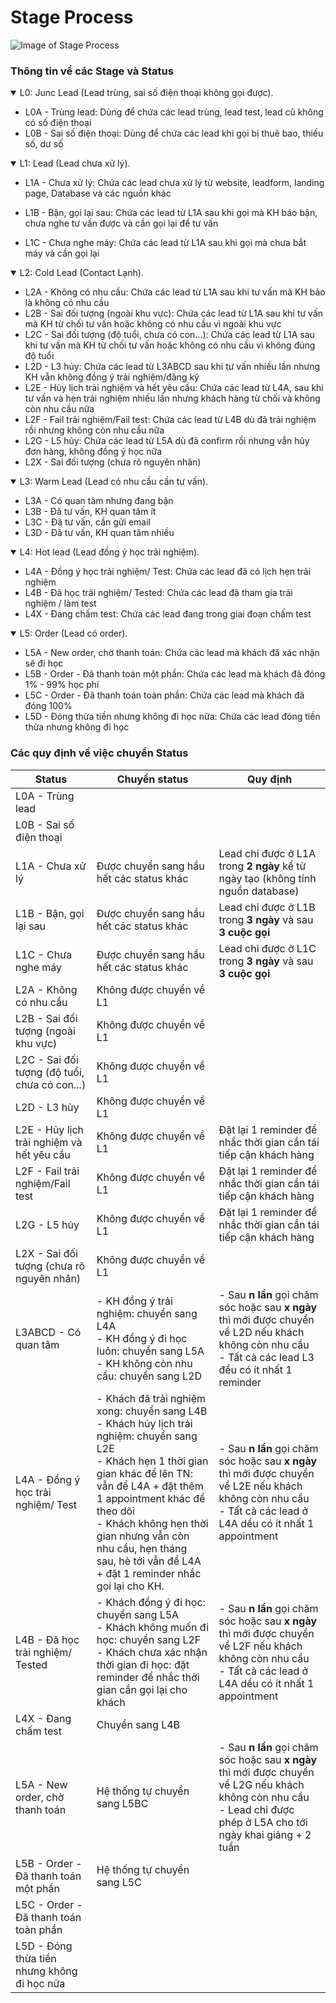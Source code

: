 # Stage Process
![Image of Stage Process](https://github.com/hodu2019/photography/blob/master/photo_2020-02-26_20-19-51.jpg?raw=true)

### Thông tin về các Stage và Status
<details open>
<summary>L0: Junc Lead (Lead trùng, sai số điện thoại không gọi được).</summary>


* L0A - Trùng lead: Dùng để chứa các lead trùng, lead test, lead cũ không có số điện thoại
* L0B - Sai số điện thoại: Dùng để chứa các lead khi gọi bị thuê bao, thiếu số, dư số
</details>


<details open>
<summary>L1: Lead (Lead chưa xử lý).</summary>

* L1A - Chưa xử lý: Chứa các lead chưa xử lý từ website, leadform, landing page, Database và các nguồn khác
    
* L1B - Bận, gọi lại sau: Chứa các lead từ L1A sau khi gọi mà KH báo bận, chưa nghe tư vấn được và cần gọi lại để tư vấn
* L1C - Chưa nghe máy: Chứa các lead từ L1A sau khi gọi mà chưa bắt máy và cần gọi lại
</details>


<details open>
<summary>L2: Cold Lead (Contact Lạnh).</summary>

* L2A - Không có nhu cầu: Chứa các lead từ L1A sau khi tư vấn mà KH bảo là không có nhu cầu
* L2B - Sai đối tượng (ngoài khu vực): Chứa các lead từ L1A sau khi tư vấn mà KH từ chối tư vấn hoặc không có nhu cầu vì ngoài khu vực
* L2C - Sai đối tượng (độ tuổi, chưa có con...): Chứa các lead từ L1A sau khi tư vấn mà KH từ chối tư vấn hoặc không có nhu cầu vì không đúng độ tuổi
* L2D - L3 hủy: Chứa các lead từ L3ABCD sau khi tư vấn nhiều lần nhưng KH vẫn không đồng ý trải nghiệm/đăng ký
* L2E - Hủy lịch trải nghiệm và hết yêu cầu: Chứa các lead từ L4A, sau khi tư vấn và hẹn trải nghiệm nhiều lần nhưng khách hàng từ chối và không còn nhu cầu nữa
* L2F - Fail trải nghiệm/Fail test: Chứa các lead từ L4B dù đã trải nghiệm rồi nhưng không còn nhu cầu nữa
* L2G - L5 hủy: Chứa các lead từ L5A dù đã confirm rồi nhưng vẫn hủy đơn hàng, không đồng ý học nữa
* L2X - Sai đối tượng (chưa rõ nguyên nhân)
</details>


<details open>
<summary>L3: Warm Lead (Lead có nhu cầu cần tư vấn).</summary>

* L3A - Có quan tâm nhưng đang bận
* L3B - Đã tư vấn, KH quan tâm ít
* L3C - Đã tư vấn, cần gửi email
* L3D - Đã tư vấn, KH quan tâm nhiều
</details>


<details open>
<summary>L4: Hot lead (Lead đồng ý học trải nghiệm).</summary>

* L4A - Đồng ý học trải nghiệm/ Test: Chứa các lead đã có lịch hẹn trải nghiệm
* L4B - Đã học trải nghiệm/ Tested: Chứa các lead đã tham gia trải nghiệm / làm test
* L4X - Đang chấm test: Chứa các lead đang trong giai đoạn chấm test
</details>

<details open>
<summary>L5: Order (Lead có order).</summary>

* L5A - New order, chờ thanh toán: Chứa các lead mà khách đã xác nhận sẽ đi học
* L5B - Order - Đã thanh toán một phần: Chứa các lead mà khách đã đóng 1% - 99% học phí
* L5C - Order - Đã thanh toán toàn phần: Chứa các lead mà khách đã đóng 100%
* L5D - Đóng thừa tiền nhưng không đi học nữa: Chứa các lead đóng tiền thừa nhưng không đi học
</details>

### Các quy định về việc chuyển Status

|Status |Chuyển status  | Quy định 	|
|---	|---	|---	|
|L0A - Trùng lead   	|   	|   	|
|L0B - Sai số điện thoại   	|   	|   	|
|L1A - Chưa xử lý   	| Được chuyển sang hầu hết các status khác | Lead chỉ được ở L1A trong **2 ngày** kể từ ngày tạo (không tính nguồn database)  	|
|L1B - Bận, gọi lại sau  	|Được chuyển sang hầu hết các status khác   	|Lead chỉ được ở L1B trong **3 ngày** và sau **3 cuộc gọi**   	|
|L1C - Chưa nghe máy   	|Được chuyển sang hầu hết các status khác   	|Lead chỉ được ở L1C trong **3 ngày** và sau **3 cuộc gọi**   	|
|L2A - Không có nhu cầu   	|Không được chuyển về L1   	|   	|
|L2B - Sai đối tượng (ngoài khu vực)   	|Không được chuyển về L1   	|   	|
|L2C - Sai đối tượng (độ tuổi, chưa có con...) |Không được chuyển về L1   	|   	|
|L2D - L3 hủy  	|Không được chuyển về L1   	|   	|
|L2E - Hủy lịch trải nghiệm và hết yêu cầu |Không được chuyển về L1    	| Đặt lại 1 reminder để nhắc thời gian cần tái tiếp cận khách hàng  	|
|L2F - Fail trải nghiệm/Fail test|Không được chuyển về L1  	|Đặt lại 1 reminder để nhắc thời gian cần tái tiếp cận khách hàng   	|
|L2G - L5 hủy   	|Không được chuyển về L1   	|Đặt lại 1 reminder để nhắc thời gian cần tái tiếp cận khách hàng   	|
|L2X - Sai đối tượng (chưa rõ nguyên nhân)  	|Không được chuyển về L1   	|   	|
|L3ABCD - Có quan tâm   	|  - KH đồng ý trải nghiệm: chuyển sang L4A  <br> - KH đồng ý đi học luôn: chuyển sang L5A <br> - KH không còn nhu cầu: chuyển sang L2D|- Sau **n lần** gọi chăm sóc hoặc sau **x ngày** thì mới được chuyển về L2D nếu khách không còn nhu cầu <br> - Tất cả các lead  L3 đều có ít nhất 1 reminder|
|L4A - Đồng ý học trải nghiệm/ Test   	|- Khách đã trải nghiệm xong: chuyển sang L4B <br> - Khách hủy lịch trải nghiệm: chuyển sang L2E <br> - Khách hẹn 1 thời gian gian khác để lên TN: vẫn để L4A + đặt thêm 1 appointment khác để theo dõi <br> - Khách không hẹn thời gian nhưng vẫn còn nhu cầu, hẹn tháng sau, hè tới vẫn để L4A + đặt 1 reminder nhắc gọi lại cho KH. |- Sau **n lần** gọi chăm sóc hoặc sau **x ngày** thì mới được chuyển về L2E nếu khách không còn nhu cầu <br>- Tất cả các lead ở L4A dều có ít nhất 1 appointment|
|L4B - Đã học trải nghiệm/ Tested   	| - Khách đồng ý đi học: chuyển sang L5A <br> - Khách không muốn đi học: chuyển sang L2F  <br> - Khách chưa xác nhận thời gian đi học: đặt reminder để nhắc thời gian cần gọi lại cho khách 	|- Sau **n lần** gọi chăm sóc hoặc sau **x ngày** thì mới được chuyển về L2F nếu khách không còn nhu cầu <br> - Tất cả các lead ở L4A dều có ít nhất 1 appointment   	|
|L4X - Đang chấm test   	|Chuyển sang L4B   	|   	|
|L5A - New order, chờ thanh toán   	|Hệ thống tự chuyển sang L5BC   |- Sau **n lần** gọi chăm sóc hoặc sau **x ngày** thì mới được chuyển về L2G nếu khách không còn nhu cầu <br> - Lead chỉ được phép ở L5A cho tới ngày khai giảng + 2 tuần |
|L5B - Order - Đã thanh toán một phần  	|Hệ thống tự chuyển sang L5C   	|   	|
|L5C - Order - Đã thanh toán toàn phần  	|   	|   	|
|L5D - Đóng thừa tiền nhưng không đi học nữa|   	|   	|

